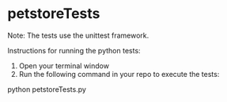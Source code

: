 # petstoreTests
Note: The tests use the unittest framework.

Instructions for running the python tests:

1. Open your terminal window
2. Run the following command in your repo to execute the tests:

python petstoreTests.py

